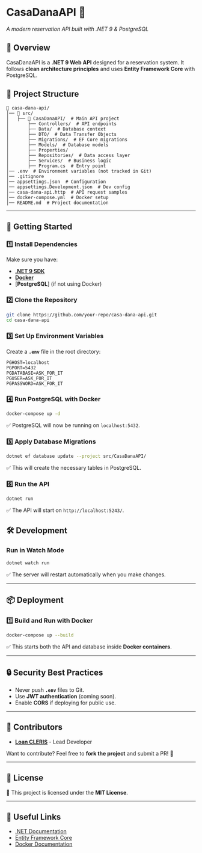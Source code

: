# **CasaDanaAPI** 🚀  
_A modern reservation API built with .NET 9 & PostgreSQL_

## **📌 Overview**
CasaDanaAPI is a **.NET 9 Web API** designed for a reservation system. It follows **clean architecture principles** and uses **Entity Framework Core** with PostgreSQL.

## **📂 Project Structure**
```
📂 casa-dana-api/
│── 📂 src/
│   ├── 📂 CasaDanaAPI/  # Main API project
│       ├── Controllers/  # API endpoints
│       ├── Data/  # Database context
│       ├── DTO/  # Data Transfer Objects
│       ├── Migrations/  # EF Core migrations
│       ├── Models/  # Database models
│       ├── Properties/
│       ├── Repositories/  # Data access layer
│       ├── Services/  # Business logic
│       ├── Program.cs  # Entry point
│── .env  # Environment variables (not tracked in Git)
│── .gitignore
│── appsettings.json  # Configuration
│── appsettings.Development.json  # Dev config
│── casa-dana-api.http  # API request samples
│── docker-compose.yml  # Docker setup
│── README.md  # Project documentation
```
---

## **🚀 Getting Started**
### **1️⃣ Install Dependencies**
Make sure you have:
- [**.NET 9 SDK**](https://dotnet.microsoft.com/)
- [**Docker**](https://www.docker.com/)
- [**PostgreSQL**] (if not using Docker)

### **2️⃣ Clone the Repository**
```sh
git clone https://github.com/your-repo/casa-dana-api.git
cd casa-dana-api
```

### **3️⃣ Set Up Environment Variables**
Create a **`.env`** file in the root directory:
```
PGHOST=localhost
PGPORT=5432
PGDATABASE=ASK_FOR_IT
PGUSER=ASK_FOR_IT
PGPASSWORD=ASK_FOR_IT
```

### **4️⃣ Run PostgreSQL with Docker**
```sh
docker-compose up -d
```
✅ PostgreSQL will now be running on `localhost:5432`.

### **5️⃣ Apply Database Migrations**
```sh
dotnet ef database update --project src/CasaDanaAPI/
```
✅ This will create the necessary tables in PostgreSQL.

### **6️⃣ Run the API**
```sh
dotnet run 
```
✅ The API will start on `http://localhost:5243/`.

## **🛠 Development**
### **Run in Watch Mode**
```sh
dotnet watch run 
```
✅ The server will restart automatically when you make changes.

---

## **📦 Deployment**
### **1️⃣ Build and Run with Docker**
```sh
docker-compose up --build
```
✅ This starts both the API and database inside **Docker containers**.

---

## **🔒 Security Best Practices**
- Never push **`.env`** files to Git.
- Use **JWT authentication** (coming soon).
- Enable **CORS** if deploying for public use.

---

## **👥 Contributors**
- **[Loan CLERIS](https://github.com/TheHikuro)** - Lead Developer

Want to contribute? Feel free to **fork the project** and submit a PR! 🎉

---

## **📜 License**
📄 This project is licensed under the **MIT License**.

---

## **🔗 Useful Links**
- [.NET Documentation](https://docs.microsoft.com/en-us/dotnet/)
- [Entity Framework Core](https://docs.microsoft.com/en-us/ef/)
- [Docker Documentation](https://docs.docker.com/)

